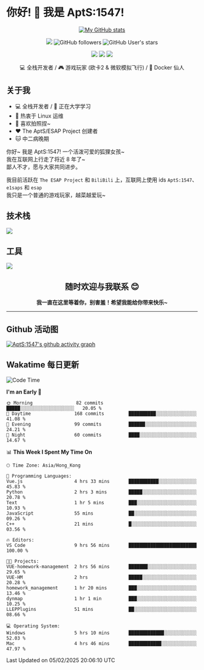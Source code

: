 # 你好! 👋 我是 AptS:1547! 

<div align="center">

 [![My GitHub stats](https://github-readme-stats.vercel.app/api?username=AptS-1547&show_icons=true&theme=transparent)](https://github.com/AptS-1547)

 ![](https://komarev.com/ghpvc/?username=AptS-1547&color=blue&style=flat-square)
 ![GitHub followers](https://img.shields.io/github/followers/AptS-1547?style=flat-square)
 ![GitHub User's stars](https://img.shields.io/github/stars/AptS-1547?style=flat-square)
 
 [![](https://img.shields.io/badge/website-4493f8?style=for-the-badge&logo=About.me&logoColor=white)](https://esaps.net/)
 [![](https://img.shields.io/badge/RSS-4493f8?style=for-the-badge&logo=rss&logoColor=white)](https://esaps.net/feed/)
 [![](https://img.shields.io/badge/Email-4493f8?style=for-the-badge&logo=gmail&logoColor=white)](mailto:apts-1547@esaps.net)

 💻 全栈开发者 / 🎮 游戏玩家 (欧卡2 & 微软模拟飞行) / 🐋 Docker 仙人

</div>

## 关于我

- 💻 全栈开发者 / 🏫 正在大学学习
- 📶 热衷于 Linux 运维
- 📸 喜欢拍照捏~
- ❤ The AptS/ESAP Project 创建者
- 🐱 中二病晚期

你好~ 我是 AptS:1547! 一个活泼可爱的狐狸女孩~  
我在互联网上行走了将近 8 年了~  
鄙人不才，愿与大家共同进步。  

我目前活跃在 `The ESAP Project` 和 `BiliBili` 上，互联网上使用 ids `AptS:1547`、`e1saps` 和 `esap`  
我只是一个普通的游戏玩家，越菜越爱玩~

## 技术栈
<a href="https://skillicons.dev">
  <img src="https://skillicons.dev/icons?i=py,arduino,php,html,css,javascript,typescript,bash,java,kotlin,vue,go,nodejs,cpp,rust,tailwind" />
</a>
   
## 工具

<a href="https://skillicons.dev">
  <img src="https://skillicons.dev/icons?i=ae,pr,ps,au,blender,visualstudio,vscode,androidstudio,idea,anaconda,gradle,maven,npm,vite,yarn,cloudflare,docker,git,github,githubactions,jenkins,nginx,workers,wordpress,sentry,grafana,prometheus,postgres,mysql,mongodb,redis" />
</a>

## <div align="center"> 随时欢迎与我联系 😊 </div>

**<div align="center">我一直在这里等着你，别害羞！希望我能给你带来快乐~</div>**

----------------------

## Github 活动图

[![AptS:1547's github activity graph](https://github-readme-activity-graph.vercel.app/graph?username=AptS-1547&theme=react-dark)](https://github.com/AptS-1547)

## Wakatime 每日更新

<!--START_SECTION:waka-->
![Code Time](http://img.shields.io/badge/Code%20Time-208%20hrs%2034%20mins-blue)

**I'm an Early 🐤** 

```text
🌞 Morning                82 commits          █████░░░░░░░░░░░░░░░░░░░░   20.05 % 
🌆 Daytime                168 commits         ██████████░░░░░░░░░░░░░░░   41.08 % 
🌃 Evening                99 commits          ██████░░░░░░░░░░░░░░░░░░░   24.21 % 
🌙 Night                  60 commits          ████░░░░░░░░░░░░░░░░░░░░░   14.67 % 
```


📊 **This Week I Spent My Time On** 

```text
🕑︎ Time Zone: Asia/Hong_Kong

💬 Programming Languages: 
Vue.js                   4 hrs 33 mins       ███████████░░░░░░░░░░░░░░   45.83 % 
Python                   2 hrs 3 mins        █████░░░░░░░░░░░░░░░░░░░░   20.78 % 
Text                     1 hr 5 mins         ███░░░░░░░░░░░░░░░░░░░░░░   10.93 % 
JavaScript               55 mins             ██░░░░░░░░░░░░░░░░░░░░░░░   09.26 % 
C++                      21 mins             █░░░░░░░░░░░░░░░░░░░░░░░░   03.56 % 

🔥 Editors: 
VS Code                  9 hrs 56 mins       █████████████████████████   100.00 % 

🐱‍💻 Projects: 
VUE-homework-management  2 hrs 56 mins       ███████░░░░░░░░░░░░░░░░░░   29.65 % 
VUE-HM                   2 hrs               █████░░░░░░░░░░░░░░░░░░░░   20.28 % 
homework_management      1 hr 20 mins        ███░░░░░░░░░░░░░░░░░░░░░░   13.46 % 
dynmap                   1 hr 1 min          ███░░░░░░░░░░░░░░░░░░░░░░   10.25 % 
LLEPPlugins              51 mins             ██░░░░░░░░░░░░░░░░░░░░░░░   08.66 % 

💻 Operating System: 
Windows                  5 hrs 10 mins       █████████████░░░░░░░░░░░░   52.03 % 
Mac                      4 hrs 46 mins       ████████████░░░░░░░░░░░░░   47.97 % 
```


 Last Updated on 05/02/2025 20:06:10 UTC
<!--END_SECTION:waka-->
